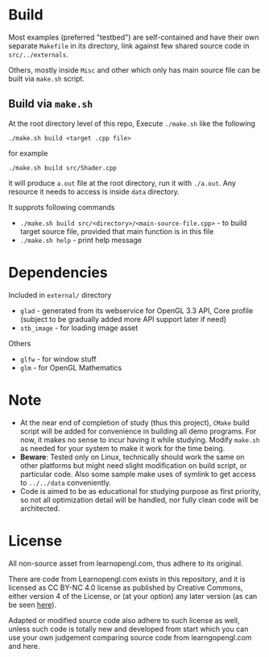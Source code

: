 # Build

Most examples (preferred "testbed") are self-contained and have their own separate `Makefile` in its directory,
link against few shared source code in `src/../externals`.

Others, mostly inside `Misc` and
other which only has main source file can be built via `make.sh` script.

## Build via `make.sh`

At the root directory level of this repo, Execute `./make.sh` like the following

`./make.sh build <target .cpp file>`

for example

`./make.sh build src/Shader.cpp`

it will produce `a.out` file at the root directory, run it with `./a.out`. Any resource it needs to
access is inside `data` directory.

It supprots following commands

* `./make.sh build src/<directory>/<main-source-file.cpp>` - to build target source file, provided that main function is in this file
* `./make.sh help` - print help message

# Dependencies

Included in `external/` directory

* `glad` - generated from its webservice for OpenGL 3.3 API, Core profile (subject to be gradually added more API support later if need)
* `stb_image` - for loading image asset

Others

* `glfw` - for window stuff
* `glm` - for OpenGL Mathematics

# Note

* At the near end of completion of study (thus this project), `CMake` build script will be added for convenience in building all demo programs. For now, it makes no sense to incur having it while studying. Modify `make.sh` as needed for your system to make it work for the time being.
* **Beware**: Tested only on Linux, technically should work the same on other platforms but might need slight modification on build script, or particular code. Also some sample make uses of symlink to get access to `../../data` conveniently.
* Code is aimed to be as educational for studying purpose as first priority, so not all optimization detail will be handled, nor fully clean code will be architected.

# License

All non-source asset from learnopengl.com, thus adhere to its original.

There are code from Learnopengl.com exists in this repository, and it is licensed as CC BY-NC 4.0 license
as published by Creative Commons, either version 4 of the License, or (at your option) any later version
(as can be seen [here](https://github.com/JoeyDeVries/LearnOpenGL/blob/master/LICENSE.md)).

Adapted or modified source code also adhere to such license as well, unless such code is totally new
and developed from start which you can use your own judgement comparing source code from learngopengl.com
and here.
